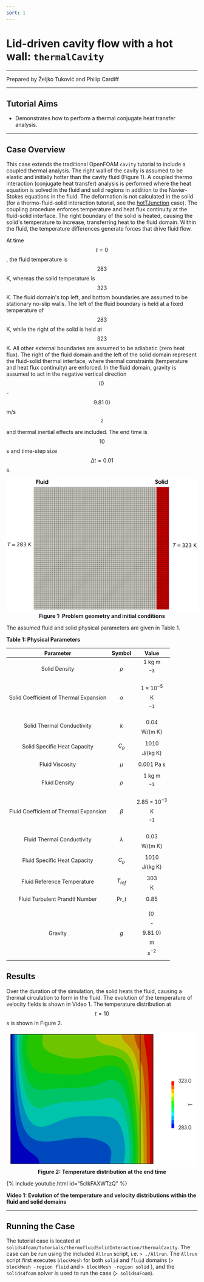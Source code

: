 ```yaml
---
sort: 1
---
```


# Lid-driven cavity flow with a hot wall: `thermalCavity`

---

Prepared by Željko Tuković and Philip Cardiff

---

## Tutorial Aims

- Demonstrates how to perform a thermal conjugate heat transfer analysis.

---

## Case Overview

This case extends the traditional OpenFOAM `cavity` tutorial to include a
coupled thermal analysis. The right wall of the cavity is assumed to be elastic
and initially hotter than the cavity fluid (Figure 1). A coupled thermo
interaction (conjugate heat transfer) analysis is performed where the heat
equation is solved in the fluid and solid regions in addition to the
Navier-Stokes equations in the fluid. The deformation is not calculated in the
solid (for a thermo-fluid-solid interaction tutorial, see the
[hotTJunction](https://www.solids4foam.com/tutorials/more-tutorials/thermo-fluid-solid-interaction/hotTJunction.html)
case). The coupling procedure enforces temperature and heat flux continuity at
the fluid-solid interface. The right boundary of the solid is heated, causing
the solid's temperature to increase, transferring heat to the fluid domain.
Within the fluid, the temperature differences generate forces that drive fluid
flow.

At time $$t = 0$$, the fluid temperature is $$283$$ K, whereas the solid
temperature is $$323$$ K. The fluid domain's top left, and bottom boundaries are
assumed to be stationary no-slip walls. The left of the fluid boundary is held
at a fixed temperature of $$283$$ K, while the right of the solid is held at
$$323$$ K. All other external boundaries are assumed to be adiabatic (zero heat
flux). The right of the fluid domain and the left of the solid domain represent
the fluid-solid thermal interface, where thermal constraints (temperature and
heat flux continuity) are enforced. In the fluid domain, gravity is assumed to
act in the negative vertical direction $$(0\;$$-$$9.81\; 0)$$ m/s$$^{2}$$ and
thermal inertial effects are included. The end time is $$10$$ s and time-step
size $$\Delta t = 0.01$$ s.

<div style="text-align: center;">
  <img src="./images/thermalCavity-geometry.png" alt="Image" width="600">
    <figcaption>
     <strong>Figure 1: Problem geometry and initial conditions</strong>
    </figcaption>
</div>

The assumed fluid and solid physical parameters are given in Table 1.

**Table 1: Physical Parameters**

|               Parameter                |       Symbol       |                 Value                  |
| :------------------------------------: | :----------------: | :------------------------------------: |
|             Solid Density              |     $$ \rho$$      |            1 kg m$$^{-3}$$             |
| Solid Coefficient of Thermal Expansion |    $$ \alpha$$     |     $$1\times10^{-5}$$ K$$^{-1}$$      |
|       Solid Thermal Conductivity       |       $$k$$        |            $$0.04$$ W/(m K)            |
|      Solid Specific Heat Capacity      |      $$C_p$$       |           $$1010$$ J/(kg K)            |
|            Fluid Viscosity             |      $$\mu$$       |               0.001 Pa s               |
|             Fluid Density              |      $$\rho$$      |            1 kg m$$^{-3}$$             |
| Fluid Coefficient of Thermal Expansion |     $$ \beta$$     |    $$2.85\times10^{-3}$$ K$$^{-1}$$    |
|       Fluid Thermal Conductivity       |    $$\lambda$$     |            $$0.03$$ W/(m K)            |
|      Fluid Specific Heat Capacity      |      $$ C_p$$      |           $$1010$$ J/(kg K)            |
|      Fluid Reference Temperature       |    $$T_{ref}$$     |               $$303$$ K                |
|     Fluid Turbulent Prandtl Number     | $$ \text{Pr}\_t $$ |                  0.85                  |
|                Gravity                 |       $$g$$        | $$(0 \; $$-$$9.81 \; 0)$$ m $$s^{-2}$$ |

## Results

Over the duration of the simulation, the solid heats the fluid, causing a
thermal circulation to form in the fluid. The evolution of the temperature of
velocity fields is shown in Video 1. The temperature distribution at $$t = 10$$
s is shown in Figure 2.

<div style="text-align: center;">
  <img src="./images/thermalCavity-temperature.png" alt="Image" width="500">
    <figcaption>
     <strong>Figure 2: Temperature distribution at the end time</strong>
    </figcaption>
</div>

{% include youtube.html id="5cIkFAXWTzQ" %}

**Video 1: Evolution of the temperature and velocity distributions within the
fluid and solid domains**

---

## Running the Case

The tutorial case is located at
`solids4foam/tutorials/thermofluidSolidInteraction/thermalCavity`. The case can
be run using the included `Allrun` script, i.e. `> ./Allrun`. The `Allrun`
script first executes `blockMesh` for both `solid` and `fluid` domains
(`> blockMesh -region fluid` and `> blockMesh -region solid` ), and the
`solids4foam` solver is used to run the case (`> solids4Foam`).
